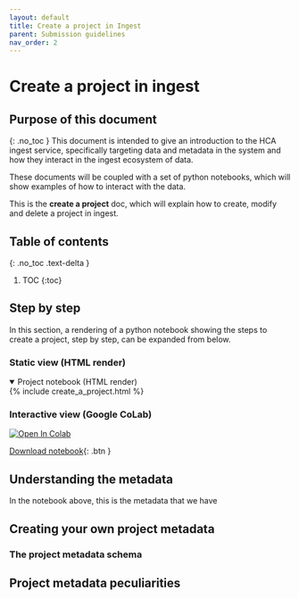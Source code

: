 ```yaml
---
layout: default
title: Create a project in Ingest
parent: Submission guidelines
nav_order: 2
---
```

# Create a project in ingest 

## Purpose of this document
{: .no_toc }
This document is intended to give an introduction to the HCA ingest service, specifically targeting data and metadata in
the system and how they interact in the ingest ecosystem of data.

These documents will be coupled with a set of python notebooks, which will show examples of how to interact with the data.

This is the **create a project** doc, which will explain how to create, modify and delete a project in ingest.

## Table of contents
{: .no_toc .text-delta }

1. TOC
{:toc}

## Step by step

In this section, a rendering of a python notebook showing the steps to create a project, step by step, can be expanded
from below. 

### Static view (HTML render)

<details open markdown="block">
<summary>
Project notebook (HTML render)
</summary>
{% include create_a_project.html %}
</details>

### Interactive view (Google CoLab)

<a href="https://colab.research.google.com/github/ebi-ait/hca-ebi-dev-team/blob/feature%2Fdcp-834-programmatic-submissions/scripts/programmatic_submissions/programmatic_submissions.ipynb" target="_parent"><img src="https://colab.research.google.com/assets/colab-badge.svg" alt="Open In Colab"/></a>

<a id="raw-url" href="https://raw.githubusercontent.com/ebi-ait/ingest-programmatic-submissions/main/notebooks/1_create_project/programmatic_submissions.ipynb">Download notebook</a>{: .btn }

## Understanding the metadata

In the notebook above, this is the metadata that we have

## Creating your own project metadata

### The project metadata schema

## Project metadata peculiarities

